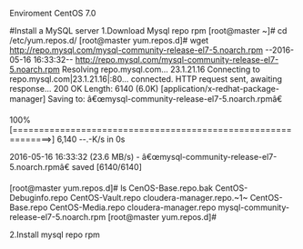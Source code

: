 Enviroment CentOS 7.0

#Install a MySQL server 
1.Download Mysql repo rpm
[root@master ~]# cd /etc/yum.repos.d/
[root@master yum.repos.d]# wget http://repo.mysql.com/mysql-community-release-el7-5.noarch.rpm
--2016-05-16 16:33:32--  http://repo.mysql.com/mysql-community-release-el7-5.noarch.rpm
Resolving repo.mysql.com... 23.1.21.16
Connecting to repo.mysql.com|23.1.21.16|:80... connected.
HTTP request sent, awaiting response... 200 OK
Length: 6140 (6.0K) [application/x-redhat-package-manager]
Saving to: â€œmysql-community-release-el7-5.noarch.rpmâ€

100%[=============================================================>] 6,140       --.-K/s   in 0s      

2016-05-16 16:33:32 (23.6 MB/s) - â€œmysql-community-release-el7-5.noarch.rpmâ€ saved [6140/6140]

[root@master yum.repos.d]# ls
CenOS-Base.repo.bak  CentOS-Debuginfo.repo  CentOS-Vault.repo      cloudera-manager.repo.~1~
CentOS-Base.repo     CentOS-Media.repo      cloudera-manager.repo  mysql-community-release-el7-5.noarch.rpm
[root@master yum.repos.d]# 

2.Install mysql repo rpm














